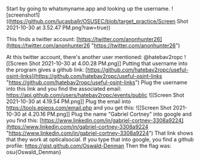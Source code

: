 Start by going to whatsmyname.app and looking up the username.
![screenshot1]((https://github.com/lucasballr/OSUSEC/blob/target_practice/Screen Shot 2021-10-30 at 3.52.47 PM.png?raw=true))

This finds a twitter account: [https://twitter.com/anonhunter26](https://twitter.com/anonhunter26 "https://twitter.com/anonhunter26")

At this twitter account, there's another user mentioned: @hatebav2ropc
![[Screen Shot 2021-10-30 at 4.00.28 PM.png]]
Putting that username into the program gives a github link: [https://github.com/hatebav2ropc/useful-osint-links](https://github.com/hatebav2ropc/useful-osint-links "https://github.com/hatebav2ropc/useful-osint-links")
Plug the username into this link and you find the associated email: https://api.github.com/users/hatebav2ropc/events/public
![[Screen Shot 2021-10-30 at 4.19.54 PM.png]]
Plug the email into https://tools.epieos.com/email.php and you get this: 
![[Screen Shot 2021-10-30 at 4.20.16 PM.png]]
Plug the name "Gabriel Cortney" into google and you find this:
[https://www.linkedin.com/in/gabriel-cortney-3308a9224](https://www.linkedin.com/in/gabriel-cortney-3308a9224 "https://www.linkedin.com/in/gabriel-cortney-3308a9224")
That link shows that they work at opticalsocial.
If you type that into google, you find a github profile: https://gist.github.com/Oswald-Denman
Then the flag was:  osu{Oswald_Denman}
